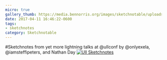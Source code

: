```yaml
---
micro: true
gallery_thumb: https://media.bennorris.org/images/sketchnotable/uploads/2018/8f229d44cf.jpg
date: 2017-04-11 16:46:22-0600
tags:
- sketchnotes
category: Sketchnotable
---
```


#Sketchnotes from yet more lightning talks at @ullconf by @onlyexela, @iamsteffipeters, and Nathan Day [![Ull Sketchnotes](https://media.bennorris.org/images/sketchnotable/uploads/2018/8f229d44cf.jpg)](https://media.bennorris.org/images/sketchnotable/uploads/2018/8f229d44cf.jpg)